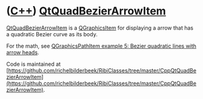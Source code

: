 # ([C++](Cpp.md)) [QtQuadBezierArrowItem](CppQtQuadBezierArrowItem.md)

[QtQuadBezierArrowItem](CppQtQuadBezierArrowItem.md) is a
[QGraphicsItem](CppQGraphicsItem.md) for displaying a arrow that has a
quadratic Bezier curve as its body.

For the math, see [QGraphicsPathItem example 5: Bezier quadratic lines
with arrow heads](CppQGraphicsPathItemExample5.md).

Code is maintained at [https://github.com/richelbilderbeek/RibiClasses/tree/master/CppQtQuadBezierArrowItem](https://github.com/richelbilderbeek/RibiClasses/tree/master/CppQtQuadBezierArrowItem).
